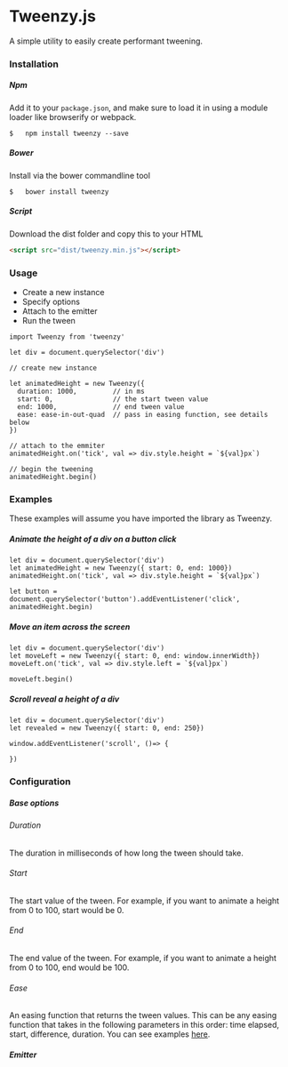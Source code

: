 # Tweenzy.js

A simple utility to easily create performant tweening.

### Installation

##### Npm

Add it to your `package.json`, and make sure to load it in using a module loader like browserify or webpack.

```shell
$   npm install tweenzy --save
```

##### Bower

Install via the bower commandline tool

```shell
$   bower install tweenzy
```

##### Script

Download the dist folder and copy this to your HTML

```html
<script src="dist/tweenzy.min.js"></script>
```

### Usage

+ Create a new instance
+ Specify options
+ Attach to the emitter
+ Run the tween

```es6
import Tweenzy from 'tweenzy'

let div = document.querySelector('div')

// create new instance

let animatedHeight = new Tweenzy({
  duration: 1000,         // in ms
  start: 0,               // the start tween value
  end: 1000,              // end tween value
  ease: ease-in-out-quad  // pass in easing function, see details below
})

// attach to the emmiter
animatedHeight.on('tick', val => div.style.height = `${val}px`)

// begin the tweening
animatedHeight.begin()
```

### Examples

These examples will assume you have imported the library as Tweenzy.

##### Animate the height of a div on a button click

```es6
let div = document.querySelector('div')
let animatedHeight = new Tweenzy({ start: 0, end: 1000})
animatedHeight.on('tick', val => div.style.height = `${val}px`)

let button = document.querySelector('button').addEventListener('click', animatedHeight.begin)
```

##### Move an item across the screen

```es6
let div = document.querySelector('div')
let moveLeft = new Tweenzy({ start: 0, end: window.innerWidth})
moveLeft.on('tick', val => div.style.left = `${val}px`)

moveLeft.begin()
```

##### Scroll reveal a height of a div

```es6
let div = document.querySelector('div')
let revealed = new Tweenzy({ start: 0, end: 250})

window.addEventListener('scroll', ()=> {

})
```

### Configuration

##### Base options

###### Duration

The duration in milliseconds of how long the tween should take.

###### Start

The start value of the tween. For example, if you want to animate a height from 0 to 100, start would be 0.

###### End

The end value of the tween. For example, if you want to animate a height from 0 to 100, end would be 100.

###### Ease

An easing function that returns the tween values. This can be any easing function that takes in the following parameters in this order: time elapsed, start, difference, duration. You can see examples [here](https://github.com/jaxgeller/ez.js/blob/master/ez.js).

##### Emitter
